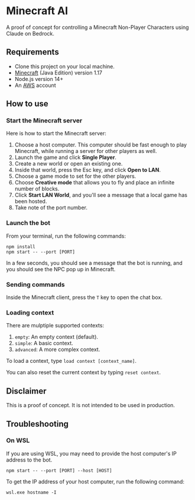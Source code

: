 # Minecraft AI

A proof of concept for controlling a Minecraft Non-Player Characters using Claude on Bedrock.

## Requirements

- Clone this project on your local machine.
- [Minecraft](https://www.minecraft.net/en-us/get-minecraft) (Java Edition) version 1.17
- Node.js version 14+
- An [AWS](https://us-east-1.console.aws.amazon.com/) account 

## How to use

### Start the Minecraft server

Here is how to start the Minecraft server:

1. Choose a host computer. This computer should be fast enough to play Minecraft, while running a server for other players as well.
2. Launch the game and click **Single Player**.
3. Create a new world or open an existing one. 
4. Inside that world, press the Esc key, and click **Open to LAN**. 
5. Choose a game mode to set for the other players.
6. Choose **Creative mode** that allows you to fly and place an infinite number of blocks.
7. Click **Start LAN World**, and you'll see a message that a local game has been hosted.
8. Take note of the port number.

### Launch the bot

From your terminal, run the following commands:

```
npm install
npm start -- --port [PORT]
```

In a few seconds, you should see a message that the bot is running, and you should see the NPC pop up in Minecraft.

### Sending commands

Inside the Minecraft client, press the `T` key to open the chat box.

### Loading context

There are mulptiple supported contexts:

1. `empty`: An empty context (default).
2. `simple`: A basic context.
3. `advanced`: A more complex context.

To load a context, type `load context [context_name]`.

You can also reset the current context by typing `reset context`.

## Disclaimer

This is a proof of concept. It is not intended to be used in production.

## Troubleshooting

### On WSL

If you are using WSL, you may need to provide the host computer's IP address to the bot.

```
npm start -- --port [PORT] --host [HOST]
```

To get the IP address of your host computer, run the following command:

```
wsl.exe hostname -I
```	
